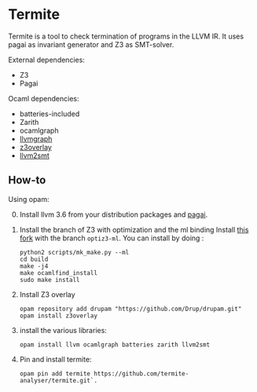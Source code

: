 # Termite

Termite is a tool to check termination of programs in the LLVM IR.
It uses pagai as invariant generator and Z3 as SMT-solver.

External dependencies:
- Z3
- Pagai

Ocaml dependencies:
- batteries-included
- Zarith
- ocamlgraph
- [llvmgraph](https://github.com/Drup/llvmgraph)
- [z3overlay](https://github.com/termite-analyser/z3overlay)
- [llvm2smt](https://github.com/termite-analyser/llvm2smt)

## How-to

Using opam:

0. Install llvm 3.6 from your distribution packages and [pagai](http://pagai.forge.imag.fr/).

1. Install the branch of Z3 with optimization and the ml binding
   Install [this fork](https://z3.codeplex.com/SourceControl/network/forks/gradanne/mlopti?branch=optiz3-ml) with the branch `optiz3-ml`. You can install by doing :
   ```
   python2 scripts/mk_make.py --ml
   cd build
   make -j4
   make ocamlfind_install
   sudo make install
   ```

2. Install Z3 overlay
   ```
   opam repository add drupam "https://github.com/Drup/drupam.git"
   opam install z3overlay
   ```

3. install the various libraries:
   ```
   opam install llvm ocamlgraph batteries zarith llvm2smt
   ```

4. Pin and install termite:
   ```
   opam pin add termite https://github.com/termite-analyser/termite.git`.
   ```
